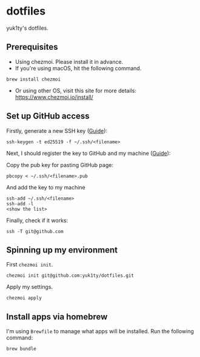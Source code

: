 # dotfiles
yuk1ty's dotfiles.

## Prerequisites
- Using chezmoi. Please install it in advance.
- If you're using macOS, hit the following command.

```
brew install chezmoi
```

- Or using other OS, visit this site for more details: https://www.chezmoi.io/install/

## Set up GitHub access

Firstly, generate a new SSH key ([Guide](https://docs.github.com/en/authentication/connecting-to-github-with-ssh/generating-a-new-ssh-key-and-adding-it-to-the-ssh-agent)):

```
ssh-keygen -t ed25519 -f ~/.ssh/<filename>
```

Next, I should register the key to GitHub and my machine ([Guide](https://docs.github.com/en/authentication/connecting-to-github-with-ssh/adding-a-new-ssh-key-to-your-github-account)):


Copy the pub key for pasting GitHub page:

```
pbcopy < ~/.ssh/<filename>.pub
```

And add the key to my machine

```
ssh-add ~/.ssh/<filename>
ssh-add -l
<show the list>
```

Finally, check if it works:

```
ssh -T git@github.com
```

## Spinning up my environment

First `chezmoi init`.

```
chezmoi init git@github.com:yuk1ty/dotfiles.git
```

Apply my settings.

```
chezmoi apply
```

## Install apps via homebrew

I'm using `Brewfile` to manage what apps will be installed. Run the following command:

```
brew bundle
```

